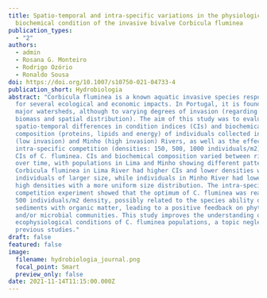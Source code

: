 ```yaml
---
title: Spatio-temporal and intra-specific variations in the physiological and
  biochemical condition of the invasive bivalve Corbicula fluminea
publication_types:
  - "2"
authors:
  - admin
  - Rosana G. Monteiro
  - Rodrigo Ozório
  - Ronaldo Sousa
doi: https://doi.org/10.1007/s10750-021-04733-4
publication_short: Hydrobiologia
abstract: "Corbicula fluminea is a known aquatic invasive species responsible
  for several ecological and economic impacts. In Portugal, it is found in all
  major watersheds, although to varying degrees of invasion (regarding density,
  biomass and spatial distribution). The aim of this study was to evaluate the
  spatio-temporal differences in condition indices (CIs) and biochemical
  composition (proteins, lipids and energy) of individuals collected in Lima
  (low invasion) and Minho (high invasion) Rivers, as well as the effects of
  intra-specific competition (densities: 150, 500, 1000 individuals/m2) on the
  CIs of C. fluminea. CIs and biochemical composition varied between rivers and
  over time, with populations in Lima and Minho showing different patterns.
  Corbicula fluminea in Lima River had higher CIs and lower densities with more
  individuals of larger size, while individuals in Minho River had lower CIs and
  high densities with a more uniform size distribution. The intra-specific
  competition experiment showed that the optimum of C. fluminea was reached at
  500 individuals/m2 density, possibly related to the species ability of enrich
  sediments with organic matter, leading to a positive feedback on phytoplankton
  and/or microbial communities. This study improves the understanding of the
  ecophysiological conditions of C. fluminea populations, a topic neglected in
  previous studies."
draft: false
featured: false
image:
  filename: hydrobiologia_journal.png
  focal_point: Smart
  preview_only: false
date: 2021-11-14T11:15:00.000Z
---
```

